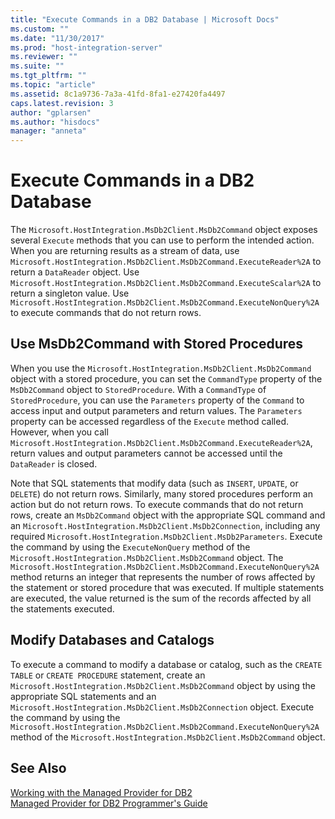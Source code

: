 ```yaml
---
title: "Execute Commands in a DB2 Database | Microsoft Docs"
ms.custom: ""
ms.date: "11/30/2017"
ms.prod: "host-integration-server"
ms.reviewer: ""
ms.suite: ""
ms.tgt_pltfrm: ""
ms.topic: "article"
ms.assetid: 8c1a9736-7a3a-41fd-8fa1-e27420fa4497
caps.latest.revision: 3
author: "gplarsen"
ms.author: "hisdocs"
manager: "anneta"
---
```

# Execute Commands in a DB2 Database
The `Microsoft.HostIntegration.MsDb2Client.MsDb2Command` object exposes several `Execute` methods that you can use to perform the intended action. When you are returning results as a stream of data, use `Microsoft.HostIntegration.MsDb2Client.MsDb2Command.ExecuteReader%2A` to return a `DataReader` object. Use `Microsoft.HostIntegration.MsDb2Client.MsDb2Command.ExecuteScalar%2A` to return a singleton value. Use `Microsoft.HostIntegration.MsDb2Client.MsDb2Command.ExecuteNonQuery%2A` to execute commands that do not return rows.  
  
## Use MsDb2Command with Stored Procedures  
 When you use the `Microsoft.HostIntegration.MsDb2Client.MsDb2Command` object with a stored procedure, you can set the `CommandType` property of the `MsDb2Command` object to `StoredProcedure`. With a `CommandType` of `StoredProcedure`, you can use the `Parameters` property of the `Command` to access input and output parameters and return values. The `Parameters` property can be accessed regardless of the `Execute` method called. However, when you call `Microsoft.HostIntegration.MsDb2Client.MsDb2Command.ExecuteReader%2A`, return values and output parameters cannot be accessed until the `DataReader` is closed.  
  
 Note that SQL statements that modify data (such as `INSERT`, `UPDATE`, or `DELETE`) do not return rows. Similarly, many stored procedures perform an action but do not return rows. To execute commands that do not return rows, create an `MsDb2Command` object with the appropriate SQL command and an `Microsoft.HostIntegration.MsDb2Client.MsDb2Connection`, including any required `Microsoft.HostIntegration.MsDb2Client.MsDb2Parameters`. Execute the command by using the `ExecuteNonQuery` method of the `Microsoft.HostIntegration.MsDb2Client.MsDb2Command` object. The `Microsoft.HostIntegration.MsDb2Client.MsDb2Command.ExecuteNonQuery%2A` method returns an integer that represents the number of rows affected by the statement or stored procedure that was executed. If multiple statements are executed, the value returned is the sum of the records affected by all the statements executed.  
  
## Modify Databases and Catalogs  
 To execute a command to modify a database or catalog, such as the `CREATE TABLE` or `CREATE PROCEDURE` statement, create an `Microsoft.HostIntegration.MsDb2Client.MsDb2Command` object by using the appropriate SQL statements and an `Microsoft.HostIntegration.MsDb2Client.MsDb2Connection` object. Execute the command by using the `Microsoft.HostIntegration.MsDb2Client.MsDb2Command.ExecuteNonQuery%2A` method of the `Microsoft.HostIntegration.MsDb2Client.MsDb2Command` object.  
  
## See Also  
 [Working with the Managed Provider for DB2](../core/working-with-the-managed-provider-for-db21.md)   
 [Managed Provider for DB2 Programmer's Guide](../core/managed-provider-for-db2-programmer-s-guide2.md)   